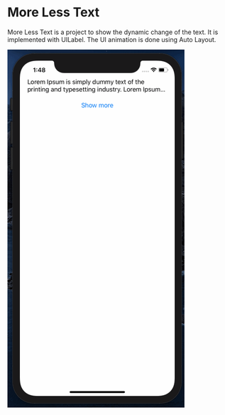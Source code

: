 # More Less Text

More Less Text is a project to show the dynamic change of the text. It is implemented with UILabel. The UI animation is done using Auto Layout.

![Demo of More Less Text](more-less-text.gif)
